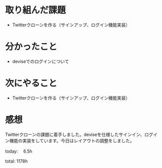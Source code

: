 #  取り組んだ課題
- Twitterクローンを作る（サインアップ、ログイン機能実装）



# 分かったこと
- deviseでのログインについて

# 次にやること
- Twitterクローンを作る（サインアップ、ログイン機能実装）


# 感想
 Twitterクローンの課題に着手しました。deviseを仕様したサインイン、ログイン機能の実装をしています。今日はレイアウトの調整をしました。
 
today: 　6.5h

total: 1178h
